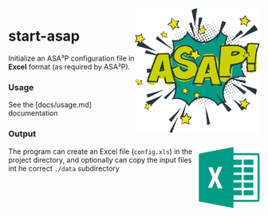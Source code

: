 <img align="right" width="250" height="250" src="docs/asap.png">

# start-asap

Initialize an ASA³P configuration file in **Excel** format (as required by ASA³P).

### Usage

See the [docs/usage.md] documentation

### Output

<img align="right" width="122" height="122" src="docs/xls.png">

The program can create an Excel file (`config.xls`) in the project directory, and optionally can copy the input files int he correct `./data` subdirectory
